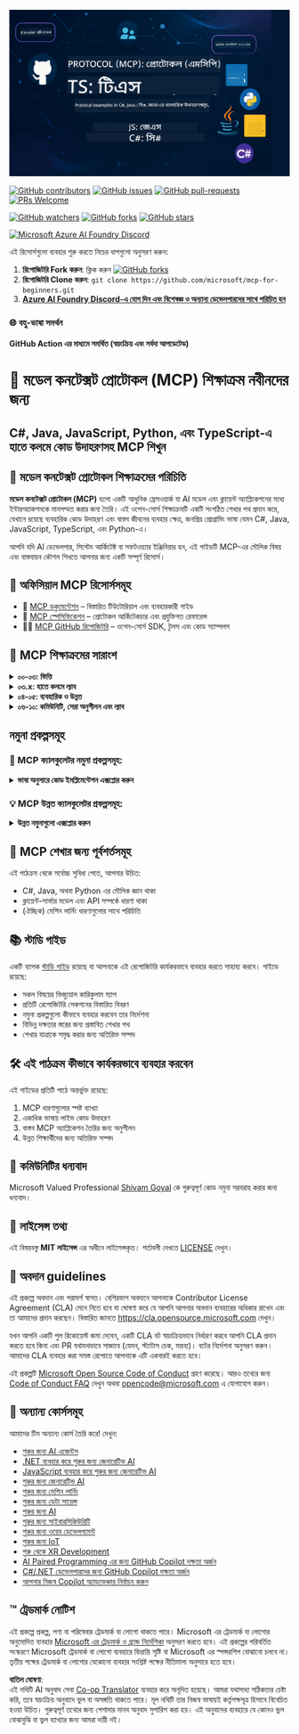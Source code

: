 <!--
CO_OP_TRANSLATOR_METADATA:
{
  "original_hash": "bc76969a3bb20c032d1d5e95a304a2e3",
  "translation_date": "2025-06-24T16:28:09+00:00",
  "source_file": "README.md",
  "language_code": "bn"
}
-->
![MCP-for-beginners](../../translated_images/mcp-beginners.2ce2b317996369ff66c5b72e25eff9d4288ab2741fc70c0b4e523d1ae1e249fd.bn.png) 

[![GitHub contributors](https://img.shields.io/github/contributors/microsoft/mcp-for-beginners.svg)](https://GitHub.com/microsoft/mcp-for-beginners/graphs/contributors)
[![GitHub issues](https://img.shields.io/github/issues/microsoft/mcp-for-beginners.svg)](https://GitHub.com/microsoft/mcp-for-beginners/issues)
[![GitHub pull-requests](https://img.shields.io/github/issues-pr/microsoft/mcp-for-beginners.svg)](https://GitHub.com/microsoft/mcp-for-beginners/pulls)
[![PRs Welcome](https://img.shields.io/badge/PRs-welcome-brightgreen.svg?style=flat-square)](http://makeapullrequest.com)

[![GitHub watchers](https://img.shields.io/github/watchers/microsoft/mcp-for-beginners.svg?style=social&label=Watch)](https://GitHub.com/microsoft/mcp-for-beginners/watchers)
[![GitHub forks](https://img.shields.io/github/forks/microsoft/mcp-for-beginners.svg?style=social&label=Fork)](https://GitHub.com/microsoft/mcp-for-beginners/fork)
[![GitHub stars](https://img.shields.io/github/stars/microsoft/mcp-for-beginners?style=social&label=Star)](https://GitHub.com/microsoft/mcp-for-beginners/stargazers)


[![Microsoft Azure AI Foundry Discord](https://dcbadge.vercel.app/api/server/ByRwuEEgH4)](https://discord.com/invite/ByRwuEEgH4)


এই রিসোর্সগুলো ব্যবহার শুরু করতে নিচের ধাপগুলো অনুসরণ করুন:
1. **রিপোজিটরি Fork করুন**: ক্লিক করুন [![GitHub forks](https://img.shields.io/github/forks/microsoft/mcp-for-beginners.svg?style=social&label=Fork)](https://GitHub.com/microsoft/mcp-for-beginners/fork)
2. **রিপোজিটরি Clone করুন**: `git clone https://github.com/microsoft/mcp-for-beginners.git`
3. [**Azure AI Foundry Discord-এ যোগ দিন এবং বিশেষজ্ঞ ও অন্যান্য ডেভেলপারদের সাথে পরিচিত হন**](https://discord.com/invite/ByRwuEEgH4)


### 🌐 বহু-ভাষা সমর্থন

#### GitHub Action এর মাধ্যমে সমর্থিত (স্বয়ংক্রিয় এবং সর্বদা আপডেটেড)

# 🚀 মডেল কনটেক্সট প্রোটোকল (MCP) শিক্ষাক্রম নবীনদের জন্য

## **C#, Java, JavaScript, Python, এবং TypeScript-এ হাতে কলমে কোড উদাহরণসহ MCP শিখুন**

## 🧠 মডেল কনটেক্সট প্রোটোকল শিক্ষাক্রমের পরিচিতি

**মডেল কনটেক্সট প্রোটোকল (MCP)** হলো একটি আধুনিক ফ্রেমওয়ার্ক যা AI মডেল এবং ক্লায়েন্ট অ্যাপ্লিকেশনের মধ্যে ইন্টারঅ্যাকশনকে মানসম্মত করার জন্য তৈরি। এই ওপেন-সোর্স শিক্ষাক্রমটি একটি সংগঠিত শেখার পথ প্রদান করে, যেখানে রয়েছে ব্যবহারিক কোড উদাহরণ এবং বাস্তব জীবনের ব্যবহার ক্ষেত্র, জনপ্রিয় প্রোগ্রামিং ভাষা যেমন C#, Java, JavaScript, TypeScript, এবং Python-এ।

আপনি যদি AI ডেভেলপার, সিস্টেম আর্কিটেক্ট বা সফটওয়্যার ইঞ্জিনিয়ার হন, এই গাইডটি MCP-এর মৌলিক বিষয় এবং বাস্তবায়ন কৌশল শিখতে আপনার জন্য একটি সম্পূর্ণ রিসোর্স।

## 🔗 অফিসিয়াল MCP রিসোর্সসমূহ

- 📘 [MCP ডকুমেন্টেশন](https://modelcontextprotocol.io/) – বিস্তারিত টিউটোরিয়াল এবং ব্যবহারকারী গাইড  
- 📜 [MCP স্পেসিফিকেশন](https://spec.modelcontextprotocol.io/) – প্রোটোকল আর্কিটেকচার এবং প্রযুক্তিগত রেফারেন্স  
- 🧑‍💻 [MCP GitHub রিপোজিটরি](https://github.com/modelcontextprotocol) – ওপেন-সোর্স SDK, টুলস এবং কোড স্যাম্পলস  

## 🧭 MCP শিক্ষাক্রমের সারাংশ

<details>
  <summary><strong>০০-০৩: ভিত্তি</strong></summary>

- **০০. MCP পরিচিতি**  
  মডেল কনটেক্সট প্রোটোকল এবং AI পাইপলাইনে এর গুরুত্বের সংক্ষিপ্ত বিবরণ। [আরো পড়ুন](./00-Introduction/README.md)
- **০১. মূল ধারণাগুলোর ব্যাখ্যা**  
  MCP-এর মূল ধারণাগুলোর গভীর বিশ্লেষণ। [আরো পড়ুন](./01-CoreConcepts/README.md)
- **০২. MCP-তে নিরাপত্তা**  
  নিরাপত্তা ঝুঁকি এবং সেরা অনুশীলন। [আরো পড়ুন](./02-Security/README.md)
- **০৩. MCP শুরু করা**  
  পরিবেশ সেটআপ, বেসিক সার্ভার/ক্লায়েন্ট, ইন্টিগ্রেশন। [আরো পড়ুন](./03-GettingStarted/README.md)
</details>

<details>
  <summary><strong>০৩.x: হাতে কলমে ল্যাব</strong></summary>

- **৩.১. প্রথম সার্ভার** – [গাইড](./03-GettingStarted/01-first-server/README.md)
- **৩.২. প্রথম ক্লায়েন্ট** – [গাইড](./03-GettingStarted/02-client/README.md)
- **৩.৩. LLM সহ ক্লায়েন্ট** – [গাইড](./03-GettingStarted/03-llm-client/README.md)
- **৩.৪. Visual Studio Code দিয়ে সার্ভার ব্যবহার** – [গাইড](./03-GettingStarted/04-vscode/README.md)
- **৩.৫. SSE ব্যবহার করে সার্ভার তৈরি** – [গাইড](./03-GettingStarted/05-sse-server/README.md)
- **৩.৬. HTTP স্ট্রিমিং** – [গাইড](./03-GettingStarted/06-http-streaming/README.md)
- **৩.৭. AI Toolkit ব্যবহার** – [গাইড](./03-GettingStarted/07-aitk/README.md)
- **৩.৮. আপনার সার্ভার পরীক্ষা করা** – [গাইড](./03-GettingStarted/08-testing/README.md)
- **৩.৯. আপনার সার্ভার ডিপ্লয় করা** – [গাইড](./03-GettingStarted/09-deployment/README.md)
</details>

<details>
  <summary><strong>০৪-০৫: ব্যবহারিক ও উন্নত</strong></summary>

- **০৪. ব্যবহারিক বাস্তবায়ন**  
  SDK, ডিবাগিং, টেস্টিং, পুনরায় ব্যবহারযোগ্য প্রম্পট টেমপ্লেট। [আরো পড়ুন](./04-PracticalImplementation/README.md)
- **০৫. MCP-এর উন্নত বিষয়সমূহ**  
  মাল্টি-মোডাল AI, স্কেলিং, এন্টারপ্রাইজ ব্যবহার। [আরো পড়ুন](./05-AdvancedTopics/README.md)
- **৫.১. Azure-এর সাথে MCP ইন্টিগ্রেশন** – [গাইড](./05-AdvancedTopics/mcp-integration/README.md)
- **৫.২. মাল্টি মোডালিটি** – [গাইড](./05-AdvancedTopics/mcp-multi-modality/README.md)
- **৫.৩. MCP OAuth2 ডেমো** – [গাইড](./05-AdvancedTopics/mcp-oauth2-demo/README.md)
- **৫.৪. রুট কনটেক্সট** – [গাইড](./05-AdvancedTopics/mcp-root-contexts/README.md)
- **৫.৫. রাউটিং** – [গাইড](./05-AdvancedTopics/mcp-routing/README.md)
- **৫.৬. স্যাম্পলিং** – [গাইড](./05-AdvancedTopics/mcp-sampling/README.md)
- **৫.৭. স্কেলিং** – [গাইড](./05-AdvancedTopics/mcp-scaling/README.md)
- **৫.৮. নিরাপত্তা** – [গাইড](./05-AdvancedTopics/mcp-security/README.md)
- **৫.৯. ওয়েব সার্চ MCP** – [গাইড](./05-AdvancedTopics/web-search-mcp/README.md)
- **৫.১০. রিয়েলটাইম স্ট্রিমিং** – [গাইড](./05-AdvancedTopics/mcp-realtimestreaming/README.md)
- **৫.১১. রিয়েলটাইম ওয়েব সার্চ** – [গাইড](./05-AdvancedTopics/mcp-realtimesearch/README.md)
</details>

<details>
  <summary><strong>০৬-১০: কমিউনিটি, সেরা অনুশীলন এবং ল্যাব</strong></summary>

- **০৬. কমিউনিটি অবদান** – [গাইড](./06-CommunityContributions/README.md)
- **০৭. প্রাথমিক গ্রহণ থেকে অন্তর্দৃষ্টি** – [গাইড](./07-LessonsFromEarlyAdoption/README.md)
- **০৮. MCP এর জন্য সেরা অনুশীলনসমূহ** – [গাইড](./08-BestPractices/README.md)
- **০৯. MCP কেস স্টাডি** – [গাইড](./09-CaseStudy/README.md)
- **১০. AI ওয়ার্কফ্লো সরলীকরণ: AI টুলকিট দিয়ে MCP সার্ভার তৈরি** – [হ্যান্ডস অন ল্যাব](./10-StreamliningAIWorkflowsBuildingAnMCPServerWithAIToolkit/README.md)
</details>

## নমুনা প্রকল্পসমূহ

### 🧮 MCP ক্যালকুলেটর নমুনা প্রকল্পসমূহ:
<details>
  <summary><strong>ভাষা অনুসারে কোড ইমপ্লিমেন্টেশন এক্সপ্লোর করুন</strong></summary>

  - [C# MCP সার্ভার উদাহরণ](./03-GettingStarted/samples/csharp/README.md)
  - [Java MCP ক্যালকুলেটর](./03-GettingStarted/samples/java/calculator/README.md)
  - [JavaScript MCP ডেমো](./03-GettingStarted/samples/javascript/README.md)
  - [Python MCP সার্ভার](../../03-GettingStarted/samples/python/mcp_calculator_server.py)
  - [TypeScript MCP উদাহরণ](./03-GettingStarted/samples/typescript/README.md)

</details>

### 💡 MCP উন্নত ক্যালকুলেটর প্রকল্পসমূহ:
<details>
  <summary><strong>উন্নত নমুনাগুলো এক্সপ্লোর করুন</strong></summary>

  - [উন্নত C# নমুনা](./04-PracticalImplementation/samples/csharp/README.md)
  - [Java কন্টেইনার অ্যাপ উদাহরণ](./04-PracticalImplementation/samples/java/containerapp/README.md)
  - [JavaScript উন্নত নমুনা](./04-PracticalImplementation/samples/javascript/README.md)
  - [Python জটিল ইমপ্লিমেন্টেশন](../../04-PracticalImplementation/samples/python/mcp_sample.py)
  - [TypeScript কন্টেইনার নমুনা](./04-PracticalImplementation/samples/typescript/README.md)

</details>


## 🎯 MCP শেখার জন্য পূর্বশর্তসমূহ

এই পাঠক্রম থেকে সর্বোচ্চ সুবিধা পেতে, আপনার উচিত:

- C#, Java, অথবা Python এর মৌলিক জ্ঞান থাকা
- ক্লায়েন্ট-সার্ভার মডেল এবং API সম্পর্কে ধারণা থাকা
- (ঐচ্ছিক) মেশিন লার্নিং ধারণাগুলোর সাথে পরিচিতি

## 📚 স্টাডি গাইড

একটি ব্যাপক [স্টাডি গাইড](./study_guide.md) রয়েছে যা আপনাকে এই রেপোজিটরি কার্যকরভাবে ব্যবহার করতে সাহায্য করবে। গাইডে রয়েছে:

- সকল বিষয়ের ভিজ্যুয়াল কারিকুলাম ম্যাপ
- প্রতিটি রেপোজিটরি সেকশনের বিস্তারিত বিবরণ
- নমুনা প্রকল্পগুলো কীভাবে ব্যবহার করবেন তার নির্দেশনা
- বিভিন্ন দক্ষতার স্তরের জন্য প্রস্তাবিত শেখার পথ
- শেখার যাত্রাকে সমৃদ্ধ করার জন্য অতিরিক্ত সম্পদ

## 🛠️ এই পাঠক্রম কীভাবে কার্যকরভাবে ব্যবহার করবেন

এই গাইডের প্রতিটি পাঠে অন্তর্ভুক্ত রয়েছে:

1. MCP ধারণাগুলোর স্পষ্ট ব্যাখ্যা  
2. একাধিক ভাষায় লাইভ কোড উদাহরণ  
3. বাস্তব MCP অ্যাপ্লিকেশন তৈরির জন্য অনুশীলন  
4. উন্নত শিক্ষার্থীদের জন্য অতিরিক্ত সম্পদ


## 🌟 কমিউনিটির ধন্যবাদ

Microsoft Valued Professional [Shivam Goyal](https://www.linkedin.com/in/shivam2003/) কে গুরুত্বপূর্ণ কোড নমুনা সরবরাহ করার জন্য ধন্যবাদ।

## 📜 লাইসেন্স তথ্য

এই বিষয়বস্তু **MIT লাইসেন্স** এর অধীনে লাইসেন্সকৃত। শর্তাবলী দেখতে [LICENSE](../../LICENSE) দেখুন।

## 🤝 অবদান guidelines

এই প্রকল্পে অবদান এবং পরামর্শ স্বাগত। বেশিরভাগ অবদানে আপনাকে Contributor License Agreement (CLA) মেনে নিতে হবে যা ঘোষণা করে যে আপনি আপনার অবদান ব্যবহারের অধিকার রাখেন এবং তা আমাদের প্রদান করছেন। বিস্তারিত জানতে <https://cla.opensource.microsoft.com> দেখুন।

যখন আপনি একটি পুল রিকোয়েস্ট জমা দেবেন, একটি CLA বট স্বয়ংক্রিয়ভাবে নির্ধারণ করবে আপনি CLA প্রদান করতে হবে কিনা এবং PR যথাযথভাবে সাজাবে (যেমন, স্ট্যাটাস চেক, মন্তব্য)। বটের নির্দেশনা অনুসরণ করুন। আমাদের CLA ব্যবহার করা সমস্ত রেপোতে আপনাকে এটি একবারই করতে হবে।

এই প্রকল্পটি [Microsoft Open Source Code of Conduct](https://opensource.microsoft.com/codeofconduct/) গ্রহণ করেছে। আরও তথ্যের জন্য [Code of Conduct FAQ](https://opensource.microsoft.com/codeofconduct/faq/) দেখুন অথবা [opencode@microsoft.com](mailto:opencode@microsoft.com) এ যোগাযোগ করুন।

## 🎒 অন্যান্য কোর্সসমূহ
আমাদের টিম অন্যান্য কোর্স তৈরি করে! দেখুন:

- [শুরুর জন্য AI এজেন্টস](https://github.com/microsoft/ai-agents-for-beginners?WT.mc_id=academic-105485-koreyst)
- [.NET ব্যবহার করে শুরুর জন্য জেনারেটিভ AI](https://github.com/microsoft/Generative-AI-for-beginners-dotnet?WT.mc_id=academic-105485-koreyst)
- [JavaScript ব্যবহার করে শুরুর জন্য জেনারেটিভ AI](https://github.com/microsoft/generative-ai-with-javascript?WT.mc_id=academic-105485-koreyst)
- [শুরুর জন্য জেনারেটিভ AI](https://github.com/microsoft/generative-ai-for-beginners?WT.mc_id=academic-105485-koreyst)
- [শুরুর জন্য মেশিন লার্নিং](https://aka.ms/ml-beginners?WT.mc_id=academic-105485-koreyst)
- [শুরুর জন্য ডেটা সায়েন্স](https://aka.ms/datascience-beginners?WT.mc_id=academic-105485-koreyst)
- [শুরুর জন্য AI](https://aka.ms/ai-beginners?WT.mc_id=academic-105485-koreyst)
- [শুরুর জন্য সাইবারসিকিউরিটি](https://github.com/microsoft/Security-101??WT.mc_id=academic-96948-sayoung)
- [শুরুর জন্য ওয়েব ডেভেলপমেন্ট](https://aka.ms/webdev-beginners?WT.mc_id=academic-105485-koreyst)
- [শুরুর জন্য IoT](https://aka.ms/iot-beginners?WT.mc_id=academic-105485-koreyst)
- [শুরু থেকে XR Development](https://github.com/microsoft/xr-development-for-beginners?WT.mc_id=academic-105485-koreyst)
- [AI Paired Programming এর জন্য GitHub Copilot দক্ষতা অর্জন](https://aka.ms/GitHubCopilotAI?WT.mc_id=academic-105485-koreyst)
- [C#/.NET ডেভেলপারদের জন্য GitHub Copilot দক্ষতা অর্জন](https://github.com/microsoft/mastering-github-copilot-for-dotnet-csharp-developers?WT.mc_id=academic-105485-koreyst)
- [আপনার নিজস্ব Copilot অ্যাডভেঞ্চার নির্বাচন করুন](https://github.com/microsoft/CopilotAdventures?WT.mc_id=academic-105485-koreyst)


## ™️ ট্রেডমার্ক নোটিশ

এই প্রকল্পে প্রকল্প, পণ্য বা পরিষেবার ট্রেডমার্ক বা লোগো থাকতে পারে। Microsoft এর ট্রেডমার্ক বা লোগোর অনুমোদিত ব্যবহার [Microsoft এর ট্রেডমার্ক ও ব্র্যান্ড নির্দেশিকা](https://www.microsoft.com/legal/intellectualproperty/trademarks/usage/general) অনুসরণ করতে হবে। এই প্রকল্পের পরিবর্তিত সংস্করণে Microsoft ট্রেডমার্ক বা লোগো ব্যবহারে বিভ্রান্তি সৃষ্টি বা Microsoft এর স্পন্সরশিপ বোঝানো চলবে না। তৃতীয় পক্ষের ট্রেডমার্ক বা লোগোর যেকোনো ব্যবহার সংশ্লিষ্ট পক্ষের নীতিমালা অনুসারে হতে হবে।

**বাতিল ঘোষণা**:  
এই নথিটি AI অনুবাদ সেবা [Co-op Translator](https://github.com/Azure/co-op-translator) ব্যবহার করে অনূদিত হয়েছে। আমরা যথাসাধ্য সঠিকতার চেষ্টা করি, তবে স্বয়ংক্রিয় অনুবাদে ভুল বা অসঙ্গতি থাকতে পারে। মূল নথিটি তার নিজস্ব ভাষায়ই কর্তৃপক্ষসূত্র হিসাবে বিবেচিত হওয়া উচিত। গুরুত্বপূর্ণ তথ্যের জন্য পেশাদার মানব অনুবাদ সুপারিশ করা হয়। এই অনুবাদের ব্যবহারে যে কোনও ভুল বোঝাবুঝি বা ভুল ব্যাখ্যার জন্য আমরা দায়ী নই।